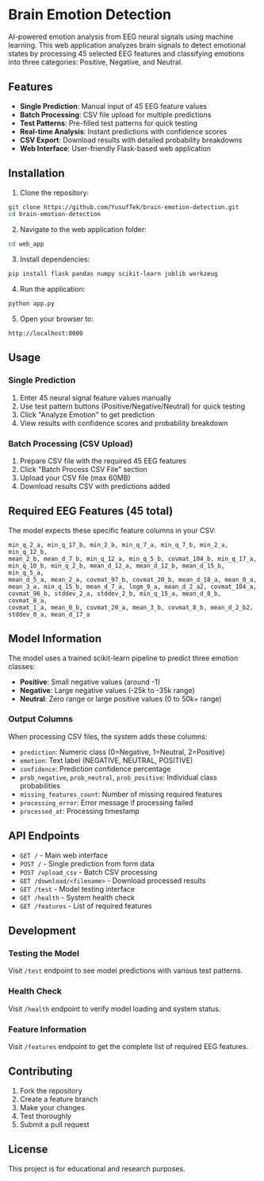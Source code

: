 # Brain Emotion Detection

AI-powered emotion analysis from EEG neural signals using machine learning. This web application analyzes brain signals to detect emotional states by processing 45 selected EEG features and classifying emotions into three categories: Positive, Negative, and Neutral.

## Features

- **Single Prediction**: Manual input of 45 EEG feature values
- **Batch Processing**: CSV file upload for multiple predictions
- **Test Patterns**: Pre-filled test patterns for quick testing
- **Real-time Analysis**: Instant predictions with confidence scores
- **CSV Export**: Download results with detailed probability breakdowns
- **Web Interface**: User-friendly Flask-based web application

## Installation

1. Clone the repository:
```bash
git clone https://github.com/YusufTek/brain-emotion-detection.git
cd brain-emotion-detection
```

2. Navigate to the web application folder:
```bash
cd web_app
```

3. Install dependencies:
```bash
pip install flask pandas numpy scikit-learn joblib werkzeug
```

4. Run the application:
```bash
python app.py
```

5. Open your browser to:
```
http://localhost:8000
```

## Usage

### Single Prediction
1. Enter 45 neural signal feature values manually
2. Use test pattern buttons (Positive/Negative/Neutral) for quick testing
3. Click "Analyze Emotion" to get prediction
4. View results with confidence scores and probability breakdown

### Batch Processing (CSV Upload)
1. Prepare CSV file with the required 45 EEG features
2. Click "Batch Process CSV File" section
3. Upload your CSV file (max 60MB)
4. Download results CSV with predictions added

## Required EEG Features (45 total)

The model expects these specific feature columns in your CSV:

```
min_q_2_a, min_q_17_b, min_2_b, min_q_7_a, min_q_7_b, min_2_a, min_q_12_b, 
mean_2_b, mean_d_7_b, min_q_12_a, min_q_5_b, covmat_104_b, min_q_17_a, 
min_q_10_b, min_q_2_b, mean_d_12_a, mean_d_12_b, mean_d_15_b, min_q_5_a, 
mean_d_5_a, mean_2_a, covmat_97_b, covmat_20_b, mean_d_18_a, mean_0_a, 
mean_3_a, min_q_15_b, mean_d_7_a, logm_9_a, mean_d_2_a2, covmat_104_a, 
covmat_96_b, stddev_2_a, stddev_2_b, min_q_15_a, mean_d_8_b, covmat_8_a, 
covmat_1_a, mean_0_b, covmat_20_a, mean_3_b, covmat_8_b, mean_d_2_b2, 
stddev_0_a, mean_d_17_a
```

## Model Information

The model uses a trained scikit-learn pipeline to predict three emotion classes:

- **Positive**: Small negative values (around -1)
- **Negative**: Large negative values (-25k to -35k range)  
- **Neutral**: Zero range or large positive values (0 to 50k+ range)

### Output Columns
When processing CSV files, the system adds these columns:
- `prediction`: Numeric class (0=Negative, 1=Neutral, 2=Positive)
- `emotion`: Text label (NEGATIVE, NEUTRAL, POSITIVE)
- `confidence`: Prediction confidence percentage
- `prob_negative`, `prob_neutral`, `prob_positive`: Individual class probabilities
- `missing_features_count`: Number of missing required features
- `processing_error`: Error message if processing failed
- `processed_at`: Processing timestamp

## API Endpoints

- `GET /` - Main web interface
- `POST /` - Single prediction from form data
- `POST /upload_csv` - Batch CSV processing
- `GET /download/<filename>` - Download processed results
- `GET /test` - Model testing interface
- `GET /health` - System health check
- `GET /features` - List of required features

## Development

### Testing the Model
Visit `/test` endpoint to see model predictions with various test patterns.

### Health Check
Visit `/health` endpoint to verify model loading and system status.

### Feature Information
Visit `/features` endpoint to get the complete list of required EEG features.

## Contributing

1. Fork the repository
2. Create a feature branch
3. Make your changes
4. Test thoroughly
5. Submit a pull request

## License

This project is for educational and research purposes.
